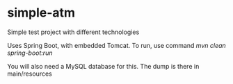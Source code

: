 # simple-atm

Simple test project with different technologies

Uses Spring Boot, with embedded Tomcat. To run, use command
*mvn clean spring-boot:run*

You will also need a MySQL database for this. The dump is there in main/resources
